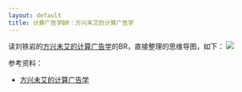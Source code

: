 ```yaml
---
layout: default 
title: 计算广告学BR：方兴未艾的计算广告学
---
```

读刘铁岩的[方兴未艾的计算广告学](http://blog.sina.com.cn/s/blog_4caedc7a0102eshz.html)的BR，直接整理的思维导图，如下：
<img src="http://arthur503.github.io/blog/assets/pic/201310/2013-10-09-Computational-Advertising-BR-flourishing-computational-advertising.png">


参考资料：

* [方兴未艾的计算广告学](http://blog.sina.com.cn/s/blog_4caedc7a0102eshz.html)